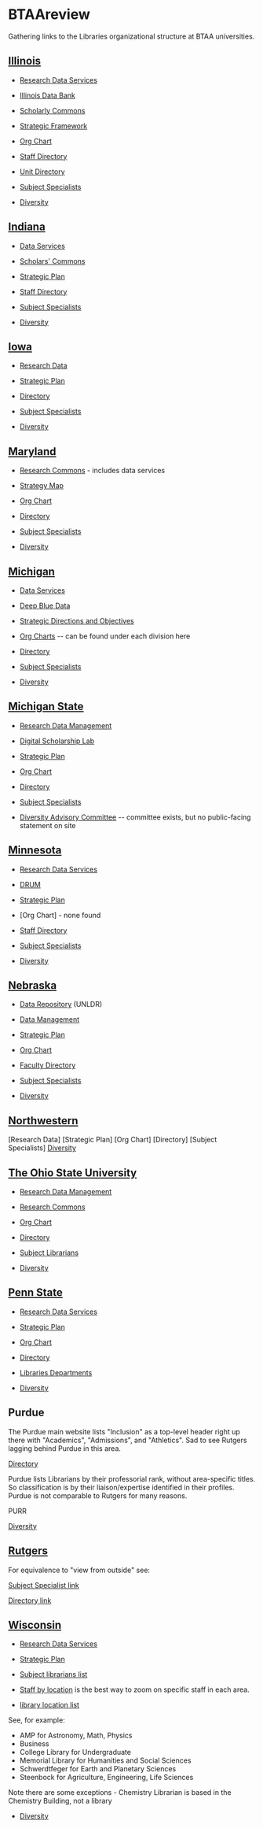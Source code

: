 # BTAAreview
Gathering links to the Libraries organizational structure at BTAA universities.

## [Illinois](https://www.library.illinois.edu)

* [Research Data Services](https://www.library.illinois.edu/rds/)

* [Illinois Data Bank](https://databank.illinois.edu)

* [Scholarly Commons](https://www.library.illinois.edu/sc/)

* [Strategic Framework](https://www.library.illinois.edu/geninfo/libraryinit/strategic-framework-2019/)

* [Org Chart](https://www.library.illinois.edu/staff/administration/orgchart/)

* [Staff Directory](https://www.library.illinois.edu/geninfo/staff-directory/)

* [Unit Directory](https://www.library.illinois.edu/geninfo/unit-directory/)

* [Subject Specialists](https://www.library.illinois.edu/geninfo/subject-specialists)

* [Diversity](https://www.library.illinois.edu/geninfo/diversity/)

## [Indiana](https://libraries.indiana.edu)

* [Data Services](https://libraries.indiana.edu/data-services)

* [Scholars' Commons](https://libraries.indiana.edu/scholars-commons)

* [Strategic Plan](http://libraries.indiana.edu/strategicplan)

* [Staff Directory](https://libraries.indiana.edu/staff)

* [Subject Specialists](https://libraries.indiana.edu/specialists)

* [Diversity](https://libraries.indiana.edu/libraries-diversity-resources)

## [Iowa](https://www.lib.uiowa.edu)

* [Research Data](https://www.lib.uiowa.edu/data/)

* [Strategic Plan](http://www.lib.uiowa.edu/about/strategic-plan-2020-2024/)

* [Directory](https://www.lib.uiowa.edu/people/)

* [Subject Specialists](https://www.lib.uiowa.edu/people/find-your-librarian/)

* [Diversity](https://www.lib.uiowa.edu/about/diversity-equity-inclusion/)

## [Maryland](https://www.lib.umd.edu)

* [Research Commons](https://www.lib.umd.edu/rc) - includes data services

* [Strategy Map](https://www.lib.umd.edu/about/deans-office/strategy-map)

* [Org Chart](https://www.lib.umd.edu/binaries/content/assets/public/about/libraries-org-chart_admin_aug2021.pdf)

* [Directory](https://www.lib.umd.edu/directory)

* [Subject Specialists](https://www.lib.umd.edu/directory/specialists/librarian)

* [Diversity](https://www.lib.umd.edu/about/diversity/home)

## [Michigan](https://lib.umich.edu)

* [Data Services](https://lib.umich.edu/research-and-scholarship/data-services)

* [Deep Blue Data](https://deepblue.lib.umich.edu/data)

* [Strategic Directions and Objectives](https://lib.umich.edu/about-us/about-library/strategic-directions-and-objectives)

* [Org Charts](https://lib.umich.edu/about-us/our-divisions-and-departments) -- can be found under each division here

* [Directory](https://lib.umich.edu/about-us/staff-directory)

* [Subject Specialists](https://lib.umich.edu/research-and-scholarship/help-research/find-specialist)

* [Diversity](https://lib.umich.edu/about-us/about-library/diversity-equity-inclusion-and-accessibility)

## [Michigan State](https://lib.msu.edu)

* [Research Data Management](https://lib.msu.edu/rdmg/)

* [Digital Scholarship Lab](https://lib.msu.edu/dslab/)

* [Strategic Plan](https://lib.msu.edu/strategic-plan)

* [Org Chart](https://lib.msu.edu/orgchart/)

* [Directory](https://lib.msu.edu/contact/libstaff)

* [Subject Specialists](https://lib.msu.edu/contact/subjectlibrarian/)

* [Diversity Advisory Committee](https://lib.msu.edu/about/diversity-committee/) -- committee exists, but no public-facing statement on site

## [Minnesota](https://lib.umn.edu)

* [Research Data Services](https://www.lib.umn.edu/services/data)

* [DRUM](https://conservancy.umn.edu/pages/drum/)

* [Strategic Plan](https://www.lib.umn.edu/about/strategic-plan)

* [Org Chart] - none found

* [Staff Directory](https://www.lib.umn.edu/about/staff)

* [Subject Specialists](https://www.lib.umn.edu/about/staff/subject-librarians)

* [Diversity](https://www.lib.umn.edu/about/inclusion)

## [Nebraska](https://libraries.unl.edu)

* [Data Repository](https://dataregistry.unl.edu) (UNLDR)

* [Data Management](https://libraries.unl.edu/research-data-management)

* [Strategic Plan](https://libraries.unl.edu/libraries-strategic-plan)

* [Org Chart](https://libraries.unl.edu/organizational-chart)

* [Faculty Directory](https://libraries.unl.edu/faculty-staff-directory)

* [Subject Specialists](https://unl.libguides.com/find_your_librarian)

* [Diversity](https://libraries.unl.edu/diversity)

## [Northwestern](https://www.library.northwestern.edu)
[Research Data]
[Strategic Plan]
[Org Chart]
[Directory]
[Subject Specialists]
[Diversity]()

## [The Ohio State University](https://library.osu.edu)

* [Research Data Management](https://library.osu.edu/researchcommons/help/managing-data)

* [Research Commons](https://library.osu.edu/researchcommons/)

* [Org Chart](https://library.osu.edu/sites/default/files/2021-09/OSULOrgChart_full.pdf)

* [Directory](https://library.osu.edu/directory)

* [Subject Librarians](https://library.osu.edu/subject-librarians)

* [Diversity](https://library.osu.edu/equity-diversity-inclusion)

## [Penn State](https://libraries.psu.edu/)

* [Research Data Services](https://libraries.psu.edu/research/research-data-services)

* [Strategic Plan](https://libraries.psu.edu/about/university-libraries-strategic-plan)

* [Org Chart](https://libraries.psu.edu/sites/default/files/2021/03/01/org-chart_030121.pdf)

* [Directory](https://libraries.psu.edu/directory/)

* [Libraries Departments](https://libraries.psu.edu/about/libraries)

* [Diversity](https://libraries.psu.edu/about/diversity)

## Purdue

The Purdue main website lists "Inclusion" as a top-level header right up there with "Academics", "Admissions", and "Athletics".  Sad to see Rutgers lagging behind Purdue in this area.

[Directory](https://www.lib.purdue.edu/directory)

Purdue lists Librarians by their professorial rank, without area-specific titles.  So classification is by their liaison/expertise identified in their profiles.  Purdue is not comparable to Rutgers for many reasons.

PURR

[Diversity]()


## [Rutgers](https://libraries.rutgers.edu)

For equivalence to "view from outside" see:

[Subject Specialist link](https://www.libraries.rutgers.edu/new-brunswick/teaching-research-help/subject-help-new-brunswick)

[Directory link](https://www.libraries.rutgers.edu/directory)

## [Wisconsin](https://www.library.wisc.edu)

* [Research Data Services](https://researchdata.wisc.edu)

* [Strategic Plan](https://www.library.wisc.edu/about/administration/strategic-plan/)

* [Subject librarians list](https://www.library.wisc.edu/research-support/subject-librarians/)

* [Staff by location](https://www.library.wisc.edu/about/directory/staff-by-location/#0) is the best way to zoom on specific staff in each area.

* [library location list](https://www.library.wisc.edu/locations/#)

See, for example:
* AMP for Astronomy, Math, Physics
* Business
* College Library for Undergraduate
* Memorial Library for Humanities and Social Sciences
* Schwerdtfeger for Earth and Planetary Sciences
* Steenbock for Agriculture, Engineering, Life Sciences

Note there are some exceptions - Chemistry Librarian is based in the Chemistry Building, not a library

* [Diversity](https://www.library.wisc.edu/diversity/)

